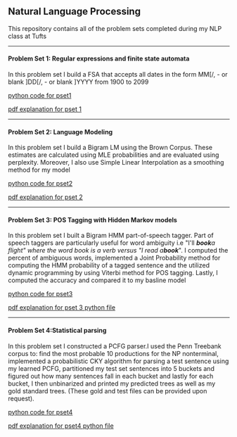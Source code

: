 ## Natural Language Processing 
This repository contains all of the problem sets completed during my NLP class at Tufts

---

#### Problem Set 1: Regular expressions and finite state automata 
In this problem set I build a FSA that accepts all dates in the form MM[/, - or blank ]DD[/, - or blank ]YYYY from 1900 to 2099
  
[python code for pset1](https://github.com/mmoya01/Natural-Language-Processing/blob/master/pset1/pset1_code.py)
 
[pdf explanation for pset 1](https://github.com/mmoya01/Natural-Language-Processing/blob/master/pset1/WriteUpSolution.pdf)
 
 ---
#### Problem Set 2: Language Modeling  
In this problem set I build a Bigram LM using the Brown Corpus. These estimates are calculated using MLE probabilities and are evaluated using perplexity. Moreover, I also use Simple Linear Interpolation as a smoothing method for my model
 
[python code for pset2](https://github.com/mmoya01/Natural-Language-Processing/blob/master/pset2/pset2_code.py)
 
[pdf explanation for pset 2](https://github.com/mmoya01/Natural-Language-Processing/blob/master/pset2/WriteUpSolution.pdf)
 
 ---
#### Problem Set 3: POS Tagging with Hidden Markov models 
In this problem set I built a Bigram HMM part-of-speech tagger. Part of speech taggers are particularly useful for word ambiguity i.e "I'll _**book**_a flight" where the word *book* is a verb versus "I read a_**book**_". I computed the percent of ambiguous words, implemented a Joint Probability method for computing the HMM probability of a tagged sentence and the utilized dynamic programming by using Viterbi method for POS tagging. Lastly, I computed the accuracy and compared it to my basline model

[python code for pset3](https://github.com/mmoya01/Natural-Language-Processing/blob/master/pset3/pset3_code.py)

[pdf explanation for pset 3 python file](https://github.com/mmoya01/Natural-Language-Processing/blob/master/pset3/WriteUpSolution.pdf)

---
#### Problem Set 4:Statistical parsing 
In this problem set I constructed a PCFG parser.I used the Penn Treebank corpus to: find the most probable 10 productions for the NP nonterminal, implemented a probabilistic CKY algorithm for parsing a test sentence using my learned PCFG, partitioned my test set sentences into 5 buckets and figured out how many sentences fall in each bucket and lastly for each bucket, I then unbinarized and printed my predicted trees as well as my gold standard trees. (These gold and test files can be provided upon request).

[python code for pset4](https://github.com/mmoya01/Natural-Language-Processing/blob/master/pset4/pset4_code.py)

[pdf explanation for pset4 python file](https://github.com/mmoya01/Natural-Language-Processing/blob/master/pset4/WriteUpSolution.pdf)
